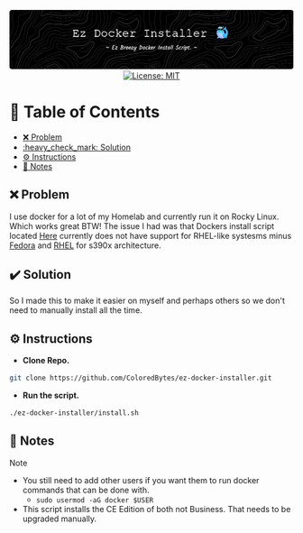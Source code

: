 <p align="center">
  <img src="./assets/images/github-header-image.png" alt="Header">
  <a href="https://github.com/ColoredBytes/Sempahore/blob/96113c308c5c5c57bb28591d058b2e90b2c65d33/LICENSE">
    <img src="https://img.shields.io/badge/License-MIT-yellow.svg" alt="License: MIT">
  </a>
</p>

# :link: Table of Contents

- [:x: Problem](#x-problem)
- [:heavy\_check\_mark: Solution](#heavy_check_mark-solution)
- [:gear: Instructions](#gear-instructions)
- [:memo: Notes](#memo-notes)


## :x: Problem

I use docker for a lot of my Homelab and currently run it on Rocky Linux. Which works great BTW! The issue I had was that Dockers install script located [Here](https://get.docker.com/) currently does not have support for RHEL-like systesms minus [Fedora](https://docs.docker.com/engine/install/fedora/) and [RHEL](https://docs.docker.com/engine/install/rhel/) for s390x architecture.

## :heavy_check_mark: Solution

So I made this to make it easier on myself and perhaps others so we don't need to manually install all the time. 

## :gear: Instructions

- **Clone Repo.**

```bash
git clone https://github.com/ColoredBytes/ez-docker-installer.git
```
- **Run the script.**
 
 ```bash
./ez-docker-installer/install.sh
```

## :memo: Notes
> [!NOTE]
> - You still need to add other users if you want them to run docker commands that can be done with.
>    - `sudo usermod -aG docker $USER`<br>
> - This script installs the CE Edition of both not Business. That needs to be upgraded manually.


